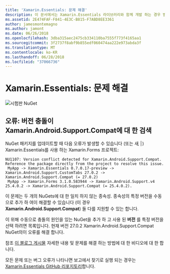 ```yaml
---
title: 'Xamarin.Essentials: 문제 해결'
description: 이 문서에서는 Xamarin.Essentials 라이브러리와 함께 개발 하는 경우 발생 하는 문제를 해결 하는 방법에 설명 합니다.
ms.assetid: 2E474FAF-F841-4E3C-B815-F7ABD8EE3361
author: jamesmontemagno
ms.author: jamont
ms.date: 06/26/2018
ms.openlocfilehash: 3dba315aec2475cb334110ba7555f773f4165aa1
ms.sourcegitcommit: 3f2737f8abf9b855edf060474aa222e973abda3f
ms.translationtype: MT
ms.contentlocale: ko-KR
ms.lasthandoff: 06/28/2018
ms.locfileid: "37066736"
---
```

# <a name="xamarinessentials-troubleshooting"></a>Xamarin.Essentials: 문제 해결

![시험판 NuGet](~/media/shared/pre-release.png)

## <a name="error-version-conflict-detected-for-xamarinandroidsupportcompat"></a>오류: 버전 충돌이 Xamarin.Android.Support.Compat에 대 한 검색

NuGet 패키지를 업데이트할 때 다음 오류가 발생할 수 있습니다 (또는 새ֶ ׀) Xamarin.Essentials를 사용 하는 Xamarin.Forms 프로젝트:

```
NU1107: Version conflict detected for Xamarin.Android.Support.Compat. Reference the package directly from the project to resolve this issue. 
 MyApp -> Xamarin.Essentials 0.7.0.17-preview -> Xamarin.Android.Support.CustomTabs 27.0.2 -> Xamarin.Android.Support.Compat (= 27.0.2) 
 MyApp -> Xamarin.Forms 3.1.0.583944 -> Xamarin.Android.Support.v4 25.4.0.2 -> Xamarin.Android.Support.Compat (= 25.4.0.2).
```

이 문제는 두 개의 NuGets에 대 한 일치 하지 않는 종속성. 종속성의 특정 버전을 수동으로 추가 하 여이 해결할 수 있습니다 (이 경우 **Xamarin.Android.Support.Compat**) 둘 다를 지원할 수 있는 합니다.

이 위해 수동으로 충돌의 원인을 있는 NuGet을 추가 하 고 사용 된 **버전** 를 특정 버전을 선택 하려면 목록입니다. 현재 버전 27.0.2 Xamarin.Android.Support.Compat NuGet의이 오류를 해결 합니다.

참조 [이 블로그 게시물](https://redth.codes/how-to-fix-the-dreaded-version-conflict-nuget-error-in-your-xamarin-android-projects/) 자세한 내용 및 문제를 해결 하는 방법에 대 한 비디오에 대 한 합니다.

모든 문제 또는 버그 오류가 나타나면 보고에서 찾기로 실행 되는 경우는 [Xamarin.Essentials GitHub 리포지토리](http://github.com/xamarin/Essentials)합니다.
